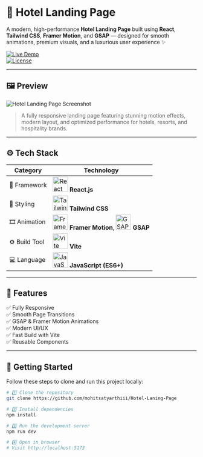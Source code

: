 # 🏨 Hotel Landing Page

A modern, high-performance **Hotel Landing Page** built using **React**, **Tailwind CSS**, **Framer Motion**, and **GSAP** — designed for smooth animations, premium visuals, and a luxurious user experience ✨  

[![Live Demo](https://img.shields.io/badge/🌐%20Live%20Demo-Click%20Here-blue)](https://LIVE_LINK)  
[![License](https://img.shields.io/badge/license-MIT-green)](LICENSE)

---

## 🖼️ Preview

![Hotel Landing Page Screenshot](<img width="1875" height="922" alt="purosurf and 6 more pages - Personal - Microsoft​ Edge 08-10-2025 19_12_15" src="https://github.com/user-attachments/assets/64402000-f3f8-4a85-9606-20c856b19451" />
)

> A fully responsive landing page featuring stunning motion effects, modern layout, and optimized performance for hotels, resorts, and hospitality brands.

---

## ⚙️ Tech Stack

<div align="center">

| Category | Technology |
|-----------|-------------|
| 🧠 Framework | <img src="https://cdn.jsdelivr.net/gh/devicons/devicon/icons/react/react-original.svg" width="40" height="40" alt="React"/> **React.js** |
| 🎨 Styling | <img src="https://img.shields.io/badge/Tailwind_CSS-38B2AC?style=for-the-badge&logo=tailwind-css&logoColor=white" width="40" height="40" alt="TailwindCSS"/> **Tailwind CSS** |
| 🎞️ Animation | <img src="https://img.shields.io/badge/Framer_Motion-0055FF?style=for-the-badge&logo=framer&logoColor=white" width="40" height="40" alt="Framer Motion"/> **Framer Motion**, <img src="https://img.shields.io/badge/GSAP-88CE02?style=for-the-badge&logo=greensock&logoColor=white" width="40" height="40" alt="GSAP"/> **GSAP** |
| ⚙️ Build Tool | <img src="https://img.shields.io/badge/Vite-646CFF?style=for-the-badge&logo=vite&logoColor=white" width="40" height="40" alt="Vite"/> **Vite** |
| 💻 Language | <img src="https://cdn.jsdelivr.net/gh/devicons/devicon/icons/javascript/javascript-original.svg" width="40" height="40" alt="JavaScript"/> **JavaScript (ES6+)** |

</div>

---

## 🚀 Features

✅ Fully Responsive  
✅ Smooth Page Transitions  
✅ GSAP & Framer Motion Animations  
✅ Modern UI/UX  
✅ Fast Build with Vite  
✅ Reusable Components  

---

## 🧩 Getting Started

Follow these steps to clone and run this project locally:

```bash
# 1️⃣ Clone the repository
git clone https://github.com/mohitsatyarthiii/Hotel-Laning-Page

# 2️⃣ Install dependencies
npm install

# 3️⃣ Run the development server
npm run dev

# 4️⃣ Open in browser
# Visit http://localhost:5173
